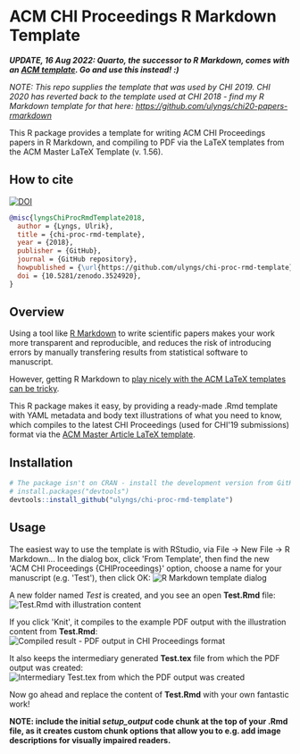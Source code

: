 # ACM CHI Proceedings R Markdown Template
**_UPDATE, 16 Aug 2022: Quarto, the successor to R Markdown, comes with an [ACM template](https://quarto.org/docs/journals/formats.html). Go and use this instead! :)_**

*NOTE: This repo supplies the template that was used by CHI 2019. CHI 2020 has reverted back to the template used at CHI 2018 - find my R Markdown template for that here: https://github.com/ulyngs/chi20-papers-rmarkdown*

This R package provides a template for writing ACM CHI Proceedings papers in R Markdown, and compiling to PDF via the LaTeX templates from the ACM Master LaTeX Template (v. 1.56).

## How to cite
[![DOI](https://zenodo.org/badge/154396434.svg)](https://zenodo.org/badge/latestdoi/154396434)

```bibtex
@misc{lyngsChiProcRmdTemplate2018,
  author = {Lyngs, Ulrik},
  title = {chi-proc-rmd-template},
  year = {2018},
  publisher = {GitHub},
  journal = {GitHub repository},
  howpublished = {\url{https://github.com/ulyngs/chi-proc-rmd-template}},
  doi = {10.5281/zenodo.3524920},
}
```

## Overview
Using a tool like [R Markdown](https://rmarkdown.rstudio.com) to write scientific papers makes your work more transparent and reproducible, and reduces the risk of introducing errors by manually transfering results from statistical software to manuscript.

However, getting R Markdown to [play nicely with the ACM LaTeX templates can be tricky](https://ulriklyngs.com/blog/acm-articles-with-r-markdown).

This R package makes it easy, by providing a ready-made .Rmd template with YAML metadata and body text illustrations of what you need to know, which compiles to the latest CHI Proceedings (used for CHI'19 submissions) format via the [ACM Master Article LaTeX template](https://www.acm.org/publications/proceedings-template).

## Installation
``` r
# The package isn't on CRAN - install the development version from GitHub:
# install.packages("devtools")
devtools::install_github("ulyngs/chi-proc-rmd-template")
```

## Usage
The easiest way to use the template is with RStudio, via File -> New File -> R Markdown...
In the dialog box, click 'From Template', then find the new 'ACM CHI Proceedings {CHIProceedings}' option, choose a name for your manuscript (e.g. 'Test'), then click OK:
![R Markdown template dialog](man/1_template.png "R Markdown template dialog")

A new folder named *Test* is created, and you see an open **Test.Rmd** file:
![Test.Rmd with illustration content](man/2_rmd.png "Test.Rmd with illustration content")

If you click 'Knit', it compiles to the example PDF output with the illustration content from **Test.Rmd**:
![Compiled result - PDF output in CHI Proceedings format](man/3_pdf.png "Compiled result - PDF output in CHI Proceedings format")

It also keeps the intermediary generated **Test.tex** file from which the PDF output was created:
![Intermediary Test.tex from which the PDF output was created](man/4_tex.png "Intermediary Test.tex from which the PDF output was created")

Now go ahead and replace the content of **Test.Rmd** with your own fantastic work! 

**NOTE: include the initial *setup_output* code chunk at the top of your .Rmd file, as it creates custom chunk options that allow you to e.g. add image descriptions for visually impaired readers.**
